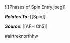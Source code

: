 ![[Phases of Spin Entry.jpeg]]

***Relates To:*** [[Spin]]

***Source***: [[AFH Ch5]]

#airtreknorthhw 